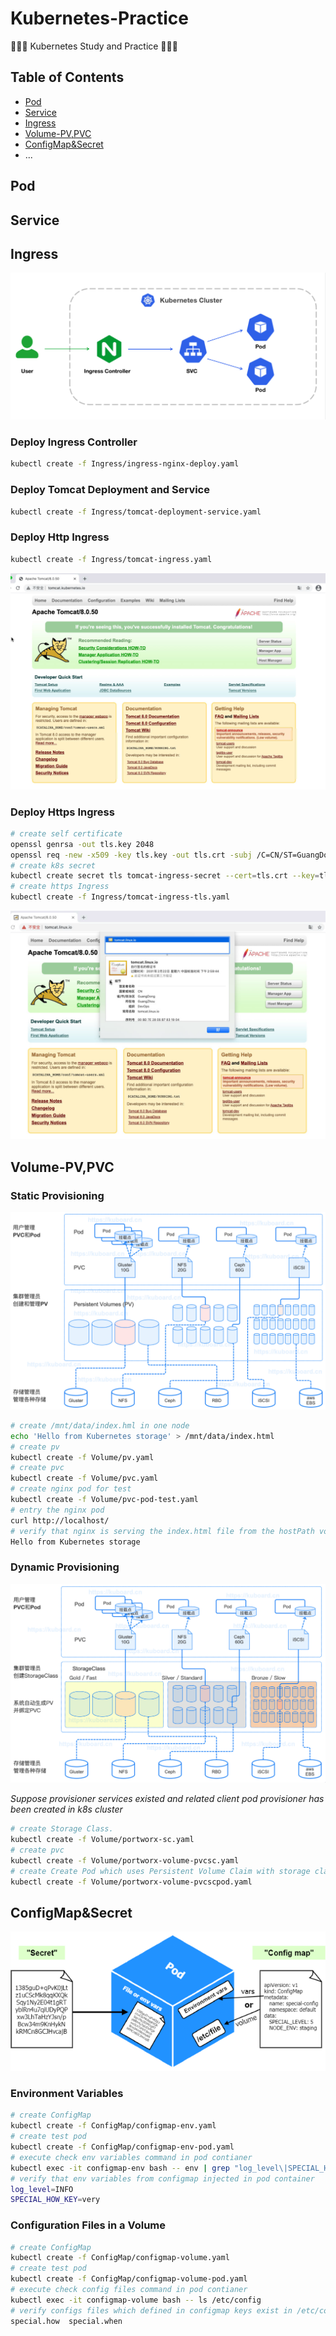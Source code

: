 # Kubernetes-Practice

🎉🎉🎉  Kubernetes Study and Practice 🎉🎉🎉 

## Table of Contents

  - [Pod](#Pod)
  - [Service](#Service)
  - [Ingress](#Ingress)
  - [Volume-PV,PVC](#volume-pvpvc)
  - [ConfigMap&Secret](#ConfigMap&Secret)
  - ...
  
## Pod

## Service

## Ingress
![alt text](https://github.com/luisxiaomai/Images/blob/master/Kubernetes-Practice/ingress-flow.png)

### Deploy Ingress Controller
```bash	
kubectl create -f Ingress/ingress-nginx-deploy.yaml
```

### Deploy Tomcat Deployment and Service
```bash	
kubectl create -f Ingress/tomcat-deployment-service.yaml
```

### Deploy Http Ingress
```bash	
kubectl create -f Ingress/tomcat-ingress.yaml
```
![alt text](https://github.com/luisxiaomai/Images/blob/master/Kubernetes-Practice/ingress-http.png)

### Deploy Https Ingress

```bash
# create self certificate
openssl genrsa -out tls.key 2048
openssl req -new -x509 -key tls.key -out tls.crt -subj /C=CN/ST=GuangDong/L=GuangZhou/O=DevOps/CN=tomcat.linux.io -days 3650
# create k8s secret
kubectl create secret tls tomcat-ingress-secret --cert=tls.crt --key=tls.key -n testing
# create https Ingress
kubectl create -f Ingress/tomcat-ingress-tls.yaml
```     
![alt text](https://github.com/luisxiaomai/Images/blob/master/Kubernetes-Practice/ingress-https.png)

  
## Volume-PV,PVC
### Static Provisioning
![alt text](https://github.com/luisxiaomai/Images/blob/master/Kubernetes-Practice/static-volume.png)

```bash
# create /mnt/data/index.hml in one node
echo 'Hello from Kubernetes storage' > /mnt/data/index.html
# create pv
kubectl create -f Volume/pv.yaml
# create pvc
kubectl create -f Volume/pvc.yaml
# create nginx pod for test
kubectl create -f Volume/pvc-pod-test.yaml
# entry the nginx pod 
curl http://localhost/
# verify that nginx is serving the index.html file from the hostPath volume
Hello from Kubernetes storage
```
### Dynamic Provisioning
![alt text](https://github.com/luisxiaomai/Images/blob/master/Kubernetes-Practice/dynamic-volume.png)

*Suppose provisioner services existed and related client pod provisioner has been created in k8s cluster*
```bash
# create Storage Class.
kubectl create -f Volume/portworx-sc.yaml
# create pvc
kubectl create -f Volume/portworx-volume-pvcsc.yaml
# create Create Pod which uses Persistent Volume Claim with storage class.
kubectl create -f Volume/portworx-volume-pvcscpod.yaml
```
  
## ConfigMap&Secret
![alt text](https://github.com/luisxiaomai/Images/blob/master/Kubernetes-Practice/configmap-secret.png)

### Environment Variables
```bash
# create ConfigMap
kubectl create -f ConfigMap/configmap-env.yaml
# create test pod
kubectl create -f ConfigMap/configmap-env-pod.yaml
# execute check env variables command in pod contianer
kubectl exec -it configmap-env bash -- env | grep "log_level\|SPECIAL_HOW_KEY"
# verify that env variables from configmap injected in pod container
log_level=INFO
SPECIAL_HOW_KEY=very
```

### Configuration Files in a Volume
```bash
# create ConfigMap
kubectl create -f ConfigMap/configmap-volume.yaml
# create test pod
kubectl create -f ConfigMap/configmap-volume-pod.yaml
# execute check config files command in pod contianer
kubectl exec -it configmap-volume bash -- ls /etc/config
# verify configs files which defined in configmap keys exist in /etc/config directory
special.how  special.when
```
